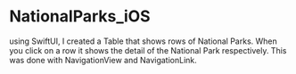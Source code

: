 # NationalParks_iOS

using SwiftUI, I created a Table that shows rows of National Parks. When you click on a row it shows the detail of the National Park respectively. This was done with NavigationView and NavigationLink.
